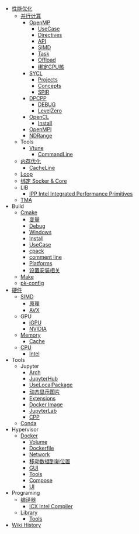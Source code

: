 - [性能优化](/0014_OPT)
  - [并行计算](/0022_OPT_PARA)
    - [OpenMP](/0023_OPT_PARA_OpenMP)
      - [UseCase](/0025_OPT_PARA_OpenMP_UseCase)
      - [Directives](/0029_OPT_PARA_OpenMP_Directives)
      - [API](/0024_OPT_PARA_OpenMP_API)
      - [SIMD](/0027_OPT_PARA_OpenMP_SIMD)
      - [Task](/0030_OPT_PARA_OpenMP_Task)
      - [Offload](/0028_OPT_PARA_OpenMP_Offload)
      - [绑定CPU核](/0026_OPT_PARA_OpenMP_BindCore)
    - [SYCL](/0031_OPT_PARA_SYCL)
      - [Projects](/0039_OPT_PARA_SYCL_Projects)
      - [Concepts](/0041_OPT_PARA_SYCL_Concepts)
      - [SPIR](/0040_OPT_PARA_SYCL_SPIR)
    - [DPCPP](/0036_OPT_PARA_DPCPP)
      - [DEBUG](/0038_OPT_PARA_DPCPP_DEBUG)
      - [LevelZero](/0037_OPT_PARA_DPCPP_LevelZero)
    - [OpenCL](/0034_OPT_PARA_OpenCL)
      - [Install](/0035_OPT_PARA_OpenCL_Install)
    - [OpenMPI](/0043_OPT_PARA_OpenMPI)
    - [NDRange](/0042_OPT_PARA_NDRange)
  - Tools
    - [Vtune](/0019_OPT_Tools_Vtune)
      - [CommandLine](/0020_OPT_Tools_Vtune_CommandLine)
  - [内存优化](/0015_OPT_Memory)
    - [CacheLine](/0017_OPT_Memory_CacheLine)
  - [Loop](/0018_OPT_Loop)
  - [绑定 Socker & Core](/0033_OPT_BindSocketCore)
  - LIB
    - [IPP Intel Integrated Performance Primitives](/0032_OPT_LIB_IPP)
  - [TMA](/0021_OPT_TMA)
- Build
  - [Cmake](/0053_Build_Cmake)
    - [变量](/0056_Build_Cmake_VAR)
    - [Debug](/0057_Build_Cmake_Debug)
    - [Windows](/0061_Build_Cmake_Windows)
    - [Install](/0054_Build_Cmake_Install)
    - [UseCase](/0060_Build_Cmake_UseCase)
    - [cpack](/0062_Build_Cmake_cpack)
    - [comment line](/0055_Build_Cmake_语法)
    - [Platforms](/0058_Build_Cmake_Platforms)
    - [设置安装相关](/0059_Build_Cmake_InstallFiles)
  - [Make](/0063_Build_Make)
  - [pk-config](/0064_Build_pkgconfig)
- [硬件](/0001_Hardware)
  - [SIMD](/0007_Hardware_SIMD)
    - [原理](/0008_Hardware_SIMD_原理)
    - [AVX](/0009_Hardware_SIMD_AVX)
  - GPU
    - [iGPU](/0005_Hardware_GPU_iGPU)
    - [NVIDIA](/0006_Hardware_GPU_NVIDIA)
  - [Memory](/0004_Hardware_Memory)
    - [Cache](/0016_Hardware_Memory_Cache)
  - [CPU](/0002_Hardware_CPU)
    - [Intel](/0003_Hardware_CPU_Intel)
- Tools
  - Jupyter
    - [Arch](/0069_Tools_Jupyter_Arch)
    - [JupyterHub](/0066_Tools_Jupyter_JupyterHub)
    - [UseLocalPackage](/0068_Tools_Jupyter_UseLocalPackage)
    - [动态显示图片](/0072_Tools_Jupyter_ShowImageDynamic)
    - [Extensions](/0071_Tools_Jupyter_Extensions)
    - [Docker Image](/0070_Tools_Jupyter_DockerImage)
    - [JupyterLab](/0065_Tools_Jupyter_JupyterLab)
    - [CPP](/0067_Tools_Jupyter_CPP)
  - [Conda](/0073_Tools_Conda)
- Hypervisor
  - [Docker](/0044_Hypervisor_Docker)
    - [Volume](/0049_Hypervisor_Docker_Volume)
    - [Dockerfile](/0048_Hypervisor_Docker_Dockerfile)
    - [Network](/0045_Hypervisor_Docker_Network)
    - [移动数据到新位置](/0052_Hypervisor_Docker_MoveData)
    - [GUI](/0046_Hypervisor_Docker_GUI)
    - [Tools](/0050_Hypervisor_Docker_Tools)
    - [Compose](/0047_Hypervisor_Docker_Compose)
    - [UI](/0051_Hypervisor_Docker_UI)
- Programing
  - [编译器](/0012_Programing_Compiler)
    - [ICX Intel Compiler](/0013_Programing_Compiler_ICX)
  - [Library](/0010_Programing_Library)
    - [Tools](/0011_Programing_Library_Tools)
- [Wiki History](/hist)
